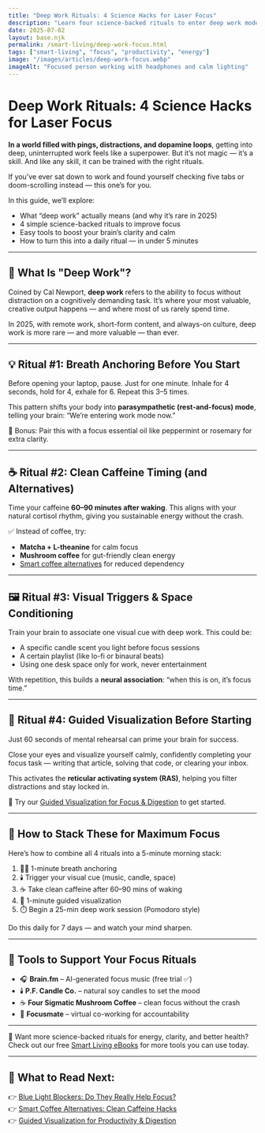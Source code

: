 ```yaml
---
title: "Deep Work Rituals: 4 Science Hacks for Laser Focus"
description: "Learn four science-backed rituals to enter deep work mode, improve focus, and beat distraction in 2025. Use these productivity hacks for better brain clarity."
date: 2025-07-02
layout: base.njk
permalink: /smart-living/deep-work-focus.html
tags: ["smart-living", "focus", "productivity", "energy"]
image: "/images/articles/deep-work-focus.webp"
imageAlt: "Focused person working with headphones and calm lighting"
---
```


# Deep Work Rituals: 4 Science Hacks for Laser Focus

**In a world filled with pings, distractions, and dopamine loops**, getting into deep, uninterrupted work feels like a superpower. But it’s not magic — it’s a skill. And like any skill, it can be trained with the right rituals.

If you’ve ever sat down to work and found yourself checking five tabs or doom-scrolling instead — this one’s for you.

In this guide, we’ll explore:

* What “deep work” actually means (and why it’s rare in 2025)
* 4 simple science-backed rituals to improve focus
* Easy tools to boost your brain’s clarity and calm
* How to turn this into a daily ritual — in under 5 minutes

---

## 🧠 What Is "Deep Work"?

Coined by Cal Newport, **deep work** refers to the ability to focus without distraction on a cognitively demanding task. It’s where your most valuable, creative output happens — and where most of us rarely spend time.

In 2025, with remote work, short-form content, and always-on culture, deep work is more rare — and more valuable — than ever.

---

## 💡 Ritual #1: Breath Anchoring Before You Start

Before opening your laptop, pause. Just for one minute. Inhale for 4 seconds, hold for 4, exhale for 6. Repeat this 3–5 times.

This pattern shifts your body into **parasympathetic (rest-and-focus) mode**, telling your brain: “We’re entering work mode now.”

🧪 Bonus: Pair this with a focus essential oil like peppermint or rosemary for extra clarity.

---

## ☕ Ritual #2: Clean Caffeine Timing (and Alternatives)

Time your caffeine **60–90 minutes after waking**. This aligns with your natural cortisol rhythm, giving you sustainable energy without the crash.

✅ Instead of coffee, try:
- **Matcha + L-theanine** for calm focus
- **Mushroom coffee** for gut-friendly clean energy
- [Smart coffee alternatives](/smart-living/smart-coffee-alternatives/) for reduced dependency

---

## 🖼️ Ritual #3: Visual Triggers & Space Conditioning

Train your brain to associate one visual cue with deep work. This could be:

* A specific candle scent you light before focus sessions
* A certain playlist (like lo-fi or binaural beats)
* Using one desk space only for work, never entertainment

With repetition, this builds a **neural association**: “when this is on, it’s focus time.”

---

## 🧘 Ritual #4: Guided Visualization Before Starting

Just 60 seconds of mental rehearsal can prime your brain for success.

Close your eyes and visualize yourself calmly, confidently completing your focus task — writing that article, solving that code, or clearing your inbox.

This activates the **reticular activating system (RAS)**, helping you filter distractions and stay locked in.

📌 Try our [Guided Visualization for Focus & Digestion](/smart-living/guided-visualization/) to get started.

---

## 🔁 How to Stack These for Maximum Focus

Here’s how to combine all 4 rituals into a 5-minute morning stack:

1. 🧘‍♂️ 1-minute breath anchoring
2. 🕯️ Trigger your visual cue (music, candle, space)
3. ☕ Take clean caffeine after 60–90 mins of waking
4. 🎯 1-minute guided visualization
5. ⏱️ Begin a 25-min deep work session (Pomodoro style)

Do this daily for 7 days — and watch your mind sharpen.

---

## 🧰 Tools to Support Your Focus Rituals

<ul>
  <li>🎧 <strong>Brain.fm</strong> – AI-generated focus music (free trial ✅)</li>
  <li>🕯️ <strong>P.F. Candle Co.</strong> – natural soy candles to set the mood</li>
  <li>☕ <strong>Four Sigmatic Mushroom Coffee</strong> – clean focus without the crash</li>
  <li>📓 <strong>Focusmate</strong> – virtual co-working for accountability</li>
</ul>

---

📘 Want more science-backed rituals for energy, clarity, and better health?  
Check out our free [Smart Living eBooks](/ebooks/smart-living/) for more tools you can use today.

---

## 🔗 What to Read Next:

👉 [Blue Light Blockers: Do They Really Help Focus?](/smart-living/blue-light-blockers.html)  
👉 [Smart Coffee Alternatives: Clean Caffeine Hacks](/smart-living/smart-coffee-alternatives.html)  
👉 [Guided Visualization for Productivity & Digestion](/smart-living/guided-visualization.html)
